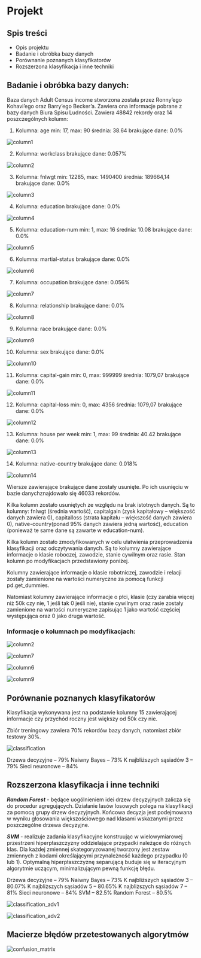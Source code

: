 # Projekt



## Spis treści

-   Opis projektu
-   Badanie i obróbka bazy danych 
-   Porównanie poznanych klasyfikatorów
-   Rozszerzona klasyfikacja i inne techniki

## Badanie i obróbka bazy danych:
Baza danych Adult Census income stworzona została przez Ronny’ego Kohavi’ego oraz Barry’ego Becker’a. Zawiera ona informacje pobrane z bazy danych Biura Spisu Ludności.
Zawiera 48842 rekordy oraz 14 poszczególnych kolumn:
1. Kolumna: age
min: 17, max: 90
średnia: 38.64
brakujące dane: 0.0%

![column1]()

2. Kolumna: workclass
brakujące dane: 0.057%

![column2]()

3. Kolumna: fnlwgt
min: 12285, max: 1490400
średnia: 189664,14
brakujące dane: 0.0%

![column3]()

4. Kolumna: education
brakujące dane: 0.0%

![column4]()

5. Kolumna: education-num
min: 1, max: 16
średnia: 10.08
brakujące dane: 0.0%

![column5]()

6. Kolumna: martial-status
brakujące dane: 0.0%

![column6]()

7. Kolumna: occupation
brakujące dane: 0.056%

![column7]()

8. Kolumna: relationship
brakujące dane: 0.0%

![column8]()

9. Kolumna: race
brakujące dane: 0.0%

![column9]()

10. Kolumna: sex
brakujące dane: 0.0%

![column10]()

11. Kolumna: capital-gain
min: 0, max: 999999
średnia: 1079,07
brakujące dane: 0.0%

![column11]()

12. Kolumna: capital-loss
min: 0, max: 4356
średnia: 1079,07
brakujące dane: 0.0%

![column12]()

13. Kolumna: house per week
min: 1, max: 99
średnia: 40.42
brakujące dane: 0.0%

![column13]()

14. Kolumna: native-country
brakujące dane: 0.018%

![column14]()

Wiersze zawierające brakujące dane zostały usunięte. Po ich usunięciu w bazie danychznajdowało się 46033 rekordów.

Kilka kolumn zostało usuniętych ze względu na brak istotnych danych. Są to kolumny: fnlwgt
(średnia wartość), capitalgain (zysk kapitałowy – większość danych zawiera 0), capitalloss
(strata kapitału – większość danych zawiera 0), native-country(ponad 95% danych zawiera
jedną wartość), education (ponieważ te same dane są zawarte w education-num).

Kilka kolumn zostało zmodyfikowanych w celu ułatwienia przeprowadzenia klasyfikacji oraz
odczytywania danych. Są to kolumny zawierające informacje o klasie roboczej, zawodzie,
stanie cywilnym oraz rasie. Stan kolumn po modyfikacjach przedstawiony poniżej.

Kolumny zawierające informacje o klasie robotniczej, zawodzie i relacji zostały zamienione
na wartości numeryczne za pomocą funkcji pd.get_dummies.

Natomiast kolumny zawierające informacje o płci, klasie (czy zarabia więcej niż 50k czy nie, 1
jeśli tak 0 jeśli nie), stanie cywilnym oraz rasie zostały zamienione na wartości numeryczne
zapisując 1 jako wartość częściej występująca oraz 0 jako druga wartość.

### Informacje o kolumnach po modyfikacjach:

![column2]()

![column7]()

![column6]()

![column9]()

## Porównanie poznanych klasyfikatorów

Klasyfikacja wykonywana jest na podstawie kolumny 15 zawierającej informacje czy przychód roczny jest większy od 50k czy nie.

Zbiór treningowy zawiera 70% rekordów bazy danych, natomiast zbiór testowy 30%.

![classification]()

Drzewa decyzyjne – 79%
Naiwny Bayes – 73%
K najbliższych sąsiadów 3 – 79%
Sieci neuronowe – 84%


## Rozszerzona klasyfikacja i inne techniki

***Random Forest*** - będące uogólnieniem idei drzew decyzyjnych zalicza się do procedur agregujących.
Działanie lasów losowych polega na klasyfikacji za pomocą grupy drzew decyzyjnych. Końcowa
decyzja jest podejmowana w wyniku głosowania większościowego nad klasami wskazanymi przez
poszczególne drzewa decyzyjne.

***SVM*** - realizuje zadania klasyfikacyjne konstruując w wielowymiarowej przestrzeni hiperpłaszczyzny
oddzielające przypadki należące do różnych klas. Dla każdej zmiennej skategoryzowanej tworzony
jest zestaw zmiennych z kodami określającymi przynależność każdego przypadku (0 lub 1).
Optymalną hiperpłaszczyznę separującą buduje się w iteracyjnym algorytmie uczącym,
minimalizującym pewną funkcję błędu.

Drzewa decyzyjne – 79%
Naiwny Bayes – 73%
K najbliższych sąsiadów 3 – 80.07%
K najbliższych sąsiadów 5 – 80.65%
K najbliższych sąsiadów 7 – 81%
Sieci neuronowe – 84%
SVM – 82.5%
Random Forest – 80.5%


![classification_adv1]()

![classification_adv2]()


## Macierze błędów przetestowanych algorytmów

![confusion_matrix]()

